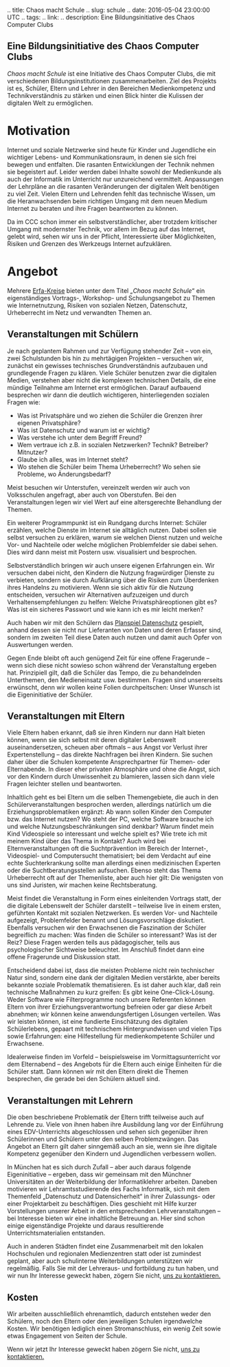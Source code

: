 .. title: Chaos macht Schule
.. slug: schule
.. date: 2016-05-04 23:00:00 UTC
.. tags:
.. link:
.. description: Eine Bildungsinitiative des Chaos Computer Clubs

## Eine Bildungsinitiative des Chaos Computer Clubs

*Chaos macht Schule* ist eine Initiative des Chaos Computer Clubs, die mit verschiedenen Bildungsinstitutionen zusammenarbeiten. Ziel des Projekts ist es, Schüler, Eltern und Lehrer in den Bereichen Medienkompetenz und Technikverständnis zu stärken und einen Blick hinter die Kulissen der digitalen Welt zu ermöglichen. 

# Motivation
Internet und soziale Netzwerke sind heute für Kinder und Jugendliche ein wichtiger Lebens- und Kommunikationsraum, in denen sie sich frei bewegen und entfalten. Die rasanten Entwicklungen der Technik nehmen sie begeistert auf. Leider werden dabei Inhalte sowohl der Medienkunde als auch der Informatik im Unterricht nur unzureichend vermittelt. Anpassungen der Lehrpläne an die rasanten Veränderungen der digitalen Welt benötigen zu viel Zeit. Vielen Eltern und Lehrenden fehlt das technische Wissen, um die Heranwachsenden beim richtigen Umgang mit dem neuen Medium Internet zu beraten und ihre Fragen beantworten zu können.

Da im CCC schon immer ein selbstverständlicher, aber trotzdem kritischer Umgang mit modernster Technik, vor allem im Bezug auf das Internet, gelebt wird, sehen wir uns in der Pflicht, Interessierte über Möglichkeiten, Risiken und Grenzen des Werkzeugs Internet aufzuklären. 

# Angebot
Mehrere [Erfa-Kreise](http://ccc.de/de/club/erfas) bieten unter dem Titel *„Chaos macht Schule*“ ein eigenständiges Vortrags-, Workshop- und Schulungsangebot zu Themen wie Internetnutzung, Risiken von sozialen Netzen, Datenschutz, Urheberrecht im Netz und verwandten Themen an.

## Veranstaltungen mit Schülern
Je nach geplantem Rahmen und zur Verfügung stehender Zeit – von ein, zwei Schulstunden bis hin zu mehrtägigen Projekten – versuchen wir, zunächst ein gewisses technisches Grundverständnis aufzubauen und grundlegende Fragen zu klären. Viele Schüler benutzen zwar die digitalen Medien, verstehen aber nicht die komplexen technischen Details, die eine mündige Teilnahme am Internet erst ermöglichen. Darauf aufbauend besprechen wir dann die deutlich wichtigeren, hinterliegenden sozialen Fragen wie:

* Was ist Privatsphäre und wo ziehen die Schüler die Grenzen ihrer eigenen Privatsphäre?
* Was ist Datenschutz und warum ist er wichtig?
* Was verstehe ich unter dem Begriff Freund?
* Wem vertraue ich z.B. in sozialen Netzwerken? Technik? Betreiber? Mitnutzer? 
* Glaube ich alles, was im Internet steht?
* Wo stehen die Schüler beim Thema Urheberrecht? Wo sehen sie Probleme, wo Änderungsbedarf?

Meist besuchen wir Unterstufen, vereinzelt werden wir auch von Volksschulen angefragt, aber auch von Oberstufen. Bei den Veranstaltungen legen wir viel Wert auf eine altersgerechte Behandlung der Themen.

Ein weiterer Programmpunkt ist ein Rundgang durchs Internet: Schüler erzählen, welche Dienste im Internet sie alltäglich nutzen. Dabei sollen sie selbst versuchen zu erklären, warum sie welchen Dienst nutzen und welche Vor- und Nachteile oder welche möglichen Problemfelder sie dabei sehen. Dies wird dann meist mit Postern usw. visualisiert und besprochen.

Selbstverständlich bringen wir auch unsere eigenen Erfahrungen ein. Wir versuchen dabei nicht, den Kindern die Nutzung fragwürdiger Dienste zu verbieten, sondern sie durch Aufklärung über die Risiken zum Überdenken ihres Handelns zu motivieren. Wenn sie sich aktiv für die Nutzung entscheiden, versuchen wir Alternativen aufzuzeigen und durch Verhaltensempfehlungen zu helfen: Welche Privatsphäreoptionen gibt es? Was ist ein sicheres Passwort und wie kann ich es mir leicht merken?

Auch haben wir mit den Schülern das [Planspiel Datenschutz](http://schule.muc.ccc.de/lehrerfortbildung) gespielt, anhand dessen sie nicht nur Lieferanten von Daten und deren Erfasser sind, sondern im zweiten Teil diese Daten auch nutzen und damit auch Opfer von Auswertungen werden.

Gegen Ende bleibt oft auch genügend Zeit für eine offene Fragerunde – wenn sich diese nicht sowieso schon während der Veranstaltung ergeben hat. Prinzipiell gilt, daß die Schüler das Tempo, die zu behandelnden Unterthemen, den Medieneinsatz usw. bestimmen. Fragen sind unsererseits erwünscht, denn wir wollen keine Folien durchpeitschen: Unser Wunsch ist die Eigeninitiative der Schüler.

## Veranstaltungen mit Eltern
Viele Eltern haben erkannt, daß sie ihren Kindern nur dann Halt bieten können, wenn sie sich selbst mit deren digitaler Lebenswelt auseinandersetzen, scheuen aber oftmals – aus Angst vor Verlust ihrer Expertenstellung – das direkte Nachfragen bei ihren Kindern. Sie suchen daher über die Schulen kompetente Ansprechpartner für Themen- oder Elternabende. In dieser eher privaten Atmosphäre und ohne die Angst, sich vor den Kindern durch Unwissenheit zu blamieren, lassen sich dann viele Fragen leichter stellen und beantworten.

Inhaltlich geht es bei Eltern um die selben Themengebiete, die auch in den Schülerveranstaltungen besprochen werden, allerdings natürlich um die Erziehungsproblematiken ergänzt: Ab wann sollen Kinder den Computer bzw. das Internet nutzen? Wo steht der PC, welche Software brauche ich und welche Nutzungsbeschränkungen sind denkbar? Warum findet mein Kind Videospiele so interessant und welche spielt es? Wie trete ich mit meinem Kind über das Thema in Kontakt? Auch wird bei Elternveranstaltungen oft die Suchtprävention im Bereich der Internet-, Videospiel- und Computersucht thematisiert; bei dem Verdacht auf eine echte Suchterkrankung sollte man allerdings einen medizinischen Experten oder die Suchtberatungsstellen aufsuchen. Ebenso steht das Thema Urheberrecht oft auf der Themenliste, aber auch hier gilt: Die wenigsten von uns sind Juristen, wir machen keine Rechtsberatung.

Meist findet die Veranstaltung in Form eines einleitenden Vortrags statt, der die digitale Lebenswelt der Schüler darstellt – teilweise live in einem ersten, geführten Kontakt mit sozialen Netzwerken. Es werden Vor- und Nachteile aufgezeigt, Problemfelder benannt und Lösungsvorschläge diskutiert. Ebenfalls versuchen wir den Erwachsenen die Faszination der Schüler begreiflich zu machen: Was finden die Schüler so interessant? Was ist der Reiz? Diese Fragen werden teils aus pädagogischer, teils aus psychologischer Sichtweise beleuchtet. Im Anschluß findet dann eine offene Fragerunde und Diskussion statt.

Entscheidend dabei ist, dass die meisten Probleme nicht rein technischer Natur sind, sondern eine dank der digitalen Medien verstärkte, aber bereits bekannte soziale Problematik thematisieren. Es ist daher auch klar, daß rein technische Maßnahmen zu kurz greifen: Es gibt keine One-Click-Lösung. Weder Software wie Filterprogramme noch unsere Referenten können Eltern von ihrer Erziehungsverantwortung befreien oder gar diese Arbeit abnehmen; wir können keine anwendungsfertigen Lösungen verteilen. Was wir leisten können, ist eine fundierte Einschätzung des digitalen Schülerlebens, gepaart mit technischem Hintergrundwissen und vielen Tips sowie Erfahrungen: eine Hilfestellung für medienkompetente Schüler und Erwachsene.

Idealerweise finden im Vorfeld – beispielsweise im Vormittagsunterricht vor dem Elternabend – des Angebots für die Eltern auch einige Einheiten für die Schüler statt. Dann können wir mit den Eltern direkt die Themen besprechen, die gerade bei den Schülern aktuell sind.

## Veranstaltungen mit Lehrern
Die oben beschriebene Problematik der Eltern trifft teilweise auch auf Lehrende zu. Viele von ihnen haben ihre Ausbildung lang vor der Einführung eines EDV-Unterrichts abgeschlossen und sehen sich gegenüber ihren Schülerinnen und Schülern unter den selben Problemzwängen. Das Angebot an Eltern gilt daher sinngemäß auch an sie, wenn sie ihre digitale Kompetenz gegenüber den Kindern und Jugendlichen verbessern wollen.

In München hat es sich durch Zufall – aber auch daraus folgende Eigeninitiative – ergeben, dass wir gemeinsam mit den Münchner Universitäten an der Weiterbildung der Informatiklehrer arbeiten. Daneben motivieren wir Lehramtsstudierende des Fachs Informatik, sich mit dem Themenfeld „Datenschutz und Datensicherheit“ in ihrer Zulassungs- oder einer Projektarbeit zu beschäftigen. Dies geschieht mit Hilfe kurzer Vorstellungen unserer Arbeit in den entsprechenden Lehrveranstaltungen – bei Interesse bieten wir eine inhaltliche Betreuung an. Hier sind schon einige eigenständige Projekte und daraus resultierende Unterrichtsmaterialien entstanden.

Auch in anderen Städten findet eine Zusammenarbeit mit den lokalen Hochschulen und regionalen Medienzentren statt oder ist zumindest geplant, aber auch schulinterne Weiterbildungen unterstützen wir regelmäßig. Falls Sie mit der Lehreraus- und fortbildung zu tun haben, und wir nun Ihr Interesse geweckt haben, zögern Sie nicht, [uns zu kontaktieren.](mailto:schule@c3w.at)

## Kosten
Wir arbeiten ausschließlich ehrenamtlich, dadurch entstehen weder den Schülern, noch den Eltern oder den jeweiligen Schulen irgendwelche Kosten. Wir benötigen lediglich einen Stromanschluss, ein wenig Zeit sowie etwas Engagement von Seiten der Schule. 

Wenn wir jetzt Ihr Interesse geweckt haben zögern Sie nicht, [uns zu kontaktieren.](mailto:schule@c3w.at)
